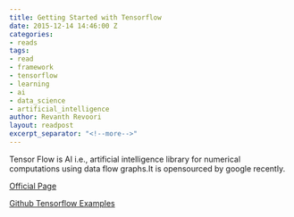 ```yaml
---
title: Getting Started with Tensorflow
date: 2015-12-14 14:46:00 Z
categories:
- reads
tags:
- read
- framework
- tensorflow
- learning
- ai
- data_science
- artificial_intelligence
author: Revanth Revoori
layout: readpost
excerpt_separator: "<!--more-->"
---
```


Tensor Flow is  AI i.e., artificial intelligence library for numerical computations using data flow graphs.It is opensourced by google recently.

<a class="embedly-card" href="https://www.tensorflow.org/">Official Page  <i class="fa fa-external-link"></i></a>

<a class="embedly-card" href="https://github.com/aymericdamien/TensorFlow-Examples">Github Tensorflow Examples  <i class="fa fa-external-link"></i></a>
<!--more-->
